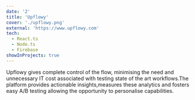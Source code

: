 ```yaml
---
date: '2'
title: 'Upflowy'
cover: './upflowy.png'
external: 'https://www.upflowy.com'
tech:
  - React.ts
  - Node.ts
  - Firebase
showInProjects: true
---
```


Upflowy gives complete control of the flow, minimising the need and unnecessary IT cost associated with testing state of the art workflows.The platform provides actionable insights,measures these analytics and fosters easy A/B testing allowing the opportunity to personalise capabilities.
